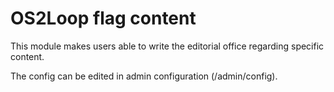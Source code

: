 # OS2Loop flag content

This module makes users able to write the editorial office regarding specific content.

The config can be edited in admin configuration (/admin/config).
